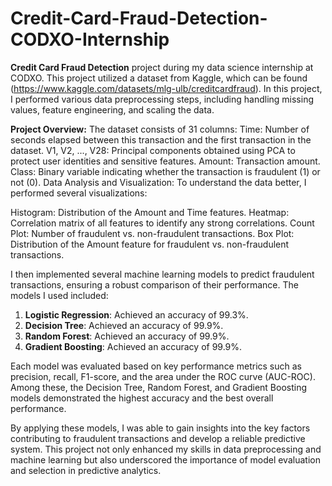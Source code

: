 # Credit-Card-Fraud-Detection-CODXO-Internship
**Credit Card Fraud Detection** project during my data science internship at CODXO. This project utilized a dataset from Kaggle, which can be found (https://www.kaggle.com/datasets/mlg-ulb/creditcardfraud).
In this project, I performed various data preprocessing steps, including handling missing values, feature engineering, and scaling the data.

**Project Overview:**
The dataset consists of 31 columns:
Time: Number of seconds elapsed between this transaction and the first transaction in the dataset.
V1, V2, ..., V28: Principal components obtained using PCA to protect user identities and sensitive features.
Amount: Transaction amount.
Class: Binary variable indicating whether the transaction is fraudulent (1) or not (0).
Data Analysis and Visualization:
To understand the data better, I performed several visualizations:

Histogram: Distribution of the Amount and Time features.
Heatmap: Correlation matrix of all features to identify any strong correlations.
Count Plot: Number of fraudulent vs. non-fraudulent transactions.
Box Plot: Distribution of the Amount feature for fraudulent vs. non-fraudulent transactions.

I then implemented several machine learning models to predict fraudulent transactions, ensuring a robust comparison of their performance. The models I used included:

1. **Logistic Regression**: Achieved an accuracy of 99.3%.
2. **Decision Tree**: Achieved an accuracy of 99.9%.
3. **Random Forest**: Achieved an accuracy of 99.9%.
4. **Gradient Boosting**: Achieved an accuracy of 99.9%.

Each model was evaluated based on key performance metrics such as precision, recall, F1-score, and the area under the ROC curve (AUC-ROC). Among these, the Decision Tree, Random Forest, and Gradient Boosting models demonstrated the highest accuracy and the best overall performance.

By applying these models, I was able to gain insights into the key factors contributing to fraudulent transactions and develop a reliable predictive system. This project not only enhanced my skills in data preprocessing and machine learning but also underscored the importance of model evaluation and selection in predictive analytics.

